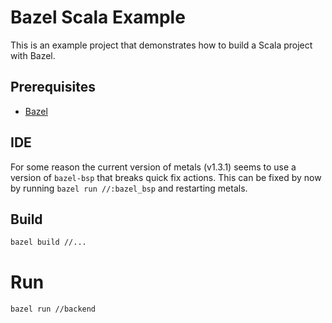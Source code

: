 # Bazel Scala Example

This is an example project that demonstrates how to build a Scala project with Bazel.

## Prerequisites

- [Bazel](https://bazel.build)

## IDE

For some reason the current version of metals (v1.3.1) seems to use a version of `bazel-bsp` that breaks quick fix actions.
This can be fixed by now by running `bazel run //:bazel_bsp` and restarting metals.

## Build

```bash
bazel build //...
```

# Run

```bash
bazel run //backend
```